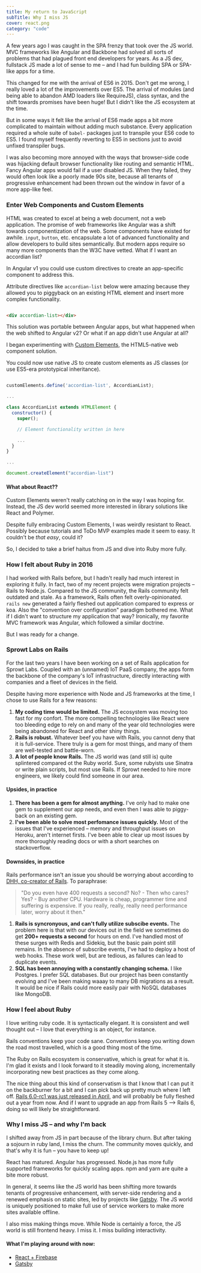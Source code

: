 ```yaml
---
title: My return to JavaScript
subTitle: Why I miss JS
cover: react.png
category: "code"
---
```


A few years ago I was caught in the SPA frenzy that took over the JS world. MVC frameworks like Angular and Backbone had solved all sorts of problems that had plagued front end developers for years. As a JS dev, fullstack JS made a lot of sense to me – and I had fun building SPA or SPA-like apps for a time.

This changed for me with the arrival of ES6 in 2015. Don't get me wrong, I really loved a lot of the improvements over ES5. The arrival of modules (and being able to abandon AMD loaders like RequireJS), class syntax, and the shift towards promises have been huge! But I didn't like the JS ecosystem at the time.

But in some ways it felt like the arrival of ES6 made apps a bit more complicated to maintain without adding much substance. Every application required a whole suite of `babel-` packages just to transpile your ES6 code to ES5. I found myself frequently reverting to ES5 in sections just to avoid unfixed transpiler bugs.

I was also becoming more annoyed with the ways that browser-side code was hijacking default browser functionality like routing and semantic HTML. Fancy Angular apps would fail if a user disabled JS. When they failed, they would often look like a poorly made 90s site, because all tenants of progressive enhancement had been thrown out the window in favor of a more app-like feel.

### Enter Web Components and Custom Elements

HTML was created to excel at being a web document, not a web application. The promise of web frameworks like Angular was a shift towards componentization of the web. Some components have existed for awhile. `input`, `button`, etc. encapsulate a lot of advanced functionality and allow developers to build sites semantically. But modern apps require so many more components than the W3C have vetted. What if I want an accordian list?

In Angular v1 you could use custom directives to create an app-specific component to address this.

Attribute directives like `accordian-list` below were amazing because they allowed you to piggyback on an existing HTML element and insert more complex functionality.
```html

<div accordian-list></div>
```

This solution was portable between Angular apps, but what happened when the web shifted to Angular v2? Or what if an app didn't use Angular at all?

I began experimenting with [Custom Elements](https://developer.mozilla.org/en-US/docs/Web/Web_Components/Using_custom_elements), the HTML5-native web component solution.

You could now use native JS to create custom elements as JS classes (or use ES5-era prototypical inheritance).
```js

customElements.define('accordian-list', AccordianList);

...

class AccordianList extends HTMLElement {
  constructor() {
    super();

    // Element functionality written in here

    ...
  }
}

...

document.createElement("accordian-list")
```

#### What about React??
Custom Elements weren't really catching on in the way I was hoping for. Instead, the JS dev world seemed more interested in library solutions like React and Polymer.

Despite fully embracing Custom Elements, I was weirdly resistant to React. Possibly because tutorials and ToDo MVP examples made it seem to easy. It couldn't be _that easy_, could it?

So, I decided to take a brief haitus from JS and dive into Ruby more fully.

### How I felt about Ruby in 2016

I had worked with Rails before, but I hadn't really had much interest in exploring it fully. In fact, two of my recent projects were migration projects – Rails to Node.js. Compared to the JS community, the Rails community felt outdated and stale. As a framework, Rails often felt overly-opinionated. `rails new` generated a fairly fleshed out application compared to express or koa. Also the "convention over configuration" paradigm bothered me. What if I didn't want to structure my application that way? Ironically, my favorite MVC framework was Angular, which followed a similar doctrine.

But I was ready for a change.

### Sprowt Labs on Rails

For the last two years I have been working on a set of Rails application for Sprowt Labs. Coupled with an (unnamed) IoT PaaS company, the apps form the backbone of the company's IoT infrastructure, directly interacting with companies and a fleet of devices in the field.

Despite having more experience with Node and JS frameworks at the time, I chose to use Rails for a few reasons:

1. **My coding time would be limited.** The JS ecosystem was moving too fast for my confort. The more compelling technologies like React were too bleeding edge to rely on and many of the year old technologies were being abandoned for React and other shiny things.
1. **Rails is robust.** Whatever beef you have with Rails, you cannot deny that it is full-service. There truly is a gem for most things, and many of them are well-tested and battle-worn.
1. **A lot of people know Rails.** The JS world was (and still is) quite splintered compared ot the Ruby world. Sure, some rubyists use Sinatra or write plain scripts, but most use Rails. If Sprowt needed to hire more engineers, we likely could find someone in our area.

#### Upsides, in practice
1. **There has been a gem for almost anything.** I've only had to make one gem to supplement our app needs, and even then I was able to piggy-back on an existing gem.
1. **I've been able to solve most perfomance issues quickly.** Most of the issues that I've experienced – memory and throughput issues on Heroku, aren't internet firsts. I've been able to clear up most issues by more thoroughly reading docs or with a short searches on stackoverflow.


#### Downsides, in practice
Rails performance isn't an issue you should be worrying about according to [DHH, co-creator of Rails](https://dhh.dk/). To paraphrase:
  > "Do you even have 400 requests a second? No? - Then who cares? Yes? - Buy another CPU. Hardware is cheap, programmer time and suffering is expensive. If you really, really, really need performance later, worry about it then."
1. **Rails is syncronyous, and can't fully utilize subscibe events.** The problem here is that with our devices out in the field we sometimes do get **200+ requests a second** for hours on end. I've handled most of these surges with Redis and Sidekiq, but the basic pain point still remains. In the absence of subscribe events, I've had to deploy a host of web hooks. These work well, but are tedious, as failures can lead to duplicate events.
1. **SQL has been annoying with a constantly changing schema.** I like Postgres. I prefer SQL databases. But our project has been constantly evolving and I've been making waaay to many DB migrations as a result. It would be nice if Rails could more easily pair with NoSQL databases like MongoDB.

### How I feel about Ruby

I love writing ruby code. It is syntactically elegant. It is consistent and well thought out – I love that everything is an object, for instance.

Rails conventions keep your code sane. Conventions keep you writing down the road most travelled, which is a good thing most of the time.

The Ruby on Rails ecosystem is conservative, which is great for what it is. I'm glad it exists and I look forward to it steadily moving along, incrementally incorporating new best practices as they come along.

The nice thing about this kind of conservatism is that I know that I can put it on the backburner for a bit and I can pick back up pretty much where I left off. [Rails 6.0-rc1 was just released in April](https://weblog.rubyonrails.org/2019/4/24/Rails-6-0-rc1-released/), and will probably be fully fleshed out a year from now. And if I want to upgrade an app from Rails 5 --> Rails 6, doing so will likely be straightforward.

### Why I miss JS – and why I'm back

I shifted away from JS in part because of the library churn. But after taking a sojourn in ruby land, I miss the churn. The community moves quickly, and that's why it is fun – you have to keep up!

React has matured. Angular has progressed. Node.js has more fully supported frameworks for quickly scaling apps. npm and yarn are quite a bite more robust.

In general, it seems like the JS world has been shifting more towards tenants of progressive enhancement, with server-side rendering and a renewed emphasis on static sites, led by projects like [Gatsby](https://gastbyjs.org). The JS world is uniquely positioned to make full use of service workers to make more sites available offline.

I also miss making things move. While Node is certainly a force, the JS world is still frontend heavy. I miss it. I miss building interactivity.

#### What I'm playing around with now:
* [React + Firebase](https://github.com/gemfarmer/primary-draft-2020-firebase/)
* [Gatsby](https://github.com/gemfarmer/me)
